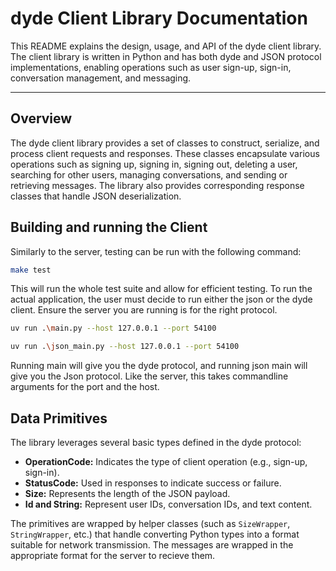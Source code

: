 # dyde Client Library Documentation

This README explains the design, usage, and API of the dyde client library. The client library is written in Python and has both dyde and JSON protocol implementations, enabling operations such as user sign-up, sign-in, conversation management, and messaging.

---

## Overview

The dyde client library provides a set of classes to construct, serialize, and process client requests and responses. These classes encapsulate various operations such as signing up, signing in, signing out, deleting a user, searching for other users, managing conversations, and sending or retrieving messages. The library also provides corresponding response classes that handle JSON deserialization.

## Building and running the Client

Similarly to the server, testing can be run with the following command:

```bash
make test
```

This will run the whole test suite and allow for efficient testing. To run the actual application, the user must decide to run either the json or the dyde client. Ensure the server you are running is for the right protocol.

```bash
uv run .\main.py --host 127.0.0.1 --port 54100

```

```bash
uv run .\json_main.py --host 127.0.0.1 --port 54100
```

Running main will give you the dyde protocol, and running json main will give you the Json protocol. Like the server, this takes commandline arguments for the port and the host.

## Data Primitives

The library leverages several basic types defined in the dyde protocol:

- **OperationCode:** Indicates the type of client operation (e.g., sign-up, sign-in).
- **StatusCode:** Used in responses to indicate success or failure.
- **Size:** Represents the length of the JSON payload.
- **Id and String:** Represent user IDs, conversation IDs, and text content.

The primitives are wrapped by helper classes (such as `SizeWrapper`, `StringWrapper`, etc.) that handle converting Python types into a format suitable for network transmission. The messages are wrapped in the appropriate format for the server to recieve them.
